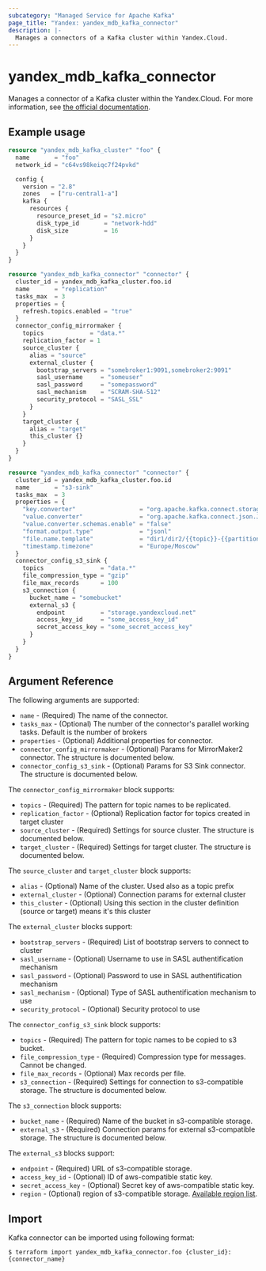 ```yaml
---
subcategory: "Managed Service for Apache Kafka"
page_title: "Yandex: yandex_mdb_kafka_connector"
description: |-
  Manages a connectors of a Kafka cluster within Yandex.Cloud.
---
```



# yandex_mdb_kafka_connector




Manages a connector of a Kafka cluster within the Yandex.Cloud. For more information, see [the official documentation](https://cloud.yandex.com/docs/managed-kafka/concepts).

## Example usage

```terraform
resource "yandex_mdb_kafka_cluster" "foo" {
  name       = "foo"
  network_id = "c64vs98keiqc7f24pvkd"

  config {
    version = "2.8"
    zones   = ["ru-central1-a"]
    kafka {
      resources {
        resource_preset_id = "s2.micro"
        disk_type_id       = "network-hdd"
        disk_size          = 16
      }
    }
  }
}

resource "yandex_mdb_kafka_connector" "connector" {
  cluster_id = yandex_mdb_kafka_cluster.foo.id
  name       = "replication"
  tasks_max  = 3
  properties = {
    refresh.topics.enabled = "true"
  }
  connector_config_mirrormaker {
    topics             = "data.*"
    replication_factor = 1
    source_cluster {
      alias = "source"
      external_cluster {
        bootstrap_servers = "somebroker1:9091,somebroker2:9091"
        sasl_username     = "someuser"
        sasl_password     = "somepassword"
        sasl_mechanism    = "SCRAM-SHA-512"
        security_protocol = "SASL_SSL"
      }
    }
    target_cluster {
      alias = "target"
      this_cluster {}
    }
  }
}

resource "yandex_mdb_kafka_connector" "connector" {
  cluster_id = yandex_mdb_kafka_cluster.foo.id
  name       = "s3-sink"
  tasks_max  = 3
  properties = {
    "key.converter"                  = "org.apache.kafka.connect.storage.StringConverter"
    "value.converter"                = "org.apache.kafka.connect.json.JsonConverter"
    "value.converter.schemas.enable" = "false"
    "format.output.type"             = "jsonl"
    "file.name.template"             = "dir1/dir2/{{topic}}-{{partition:padding=true}}-{{start_offset:padding=true}}.gz"
    "timestamp.timezone"             = "Europe/Moscow"
  }
  connector_config_s3_sink {
    topics                = "data.*"
    file_compression_type = "gzip"
    file_max_records      = 100
    s3_connection {
      bucket_name = "somebucket"
      external_s3 {
        endpoint          = "storage.yandexcloud.net"
        access_key_id     = "some_access_key_id"
        secret_access_key = "some_secret_access_key"
      }
    }
  }
}
```

## Argument Reference

The following arguments are supported:
* `name` - (Required) The name of the connector.
* `tasks_max` - (Optional) The number of the connector's parallel working tasks. Default is the number of brokers
* `properties` - (Optional) Additional properties for connector.
* `connector_config_mirrormaker` - (Optional) Params for MirrorMaker2 connector. The structure is documented below.
* `connector_config_s3_sink` - (Optional) Params for S3 Sink connector. The structure is documented below.

The `connector_config_mirrormaker` block supports:
* `topics` - (Required) The pattern for topic names to be replicated.
* `replication_factor` - (Optional) Replication factor for topics created in target cluster
* `source_cluster` - (Required) Settings for source cluster. The structure is documented below.
* `target_cluster` - (Required) Settings for target cluster. The structure is documented below.

The `source_cluster` and `target_cluster` block supports:
* `alias` - (Optional) Name of the cluster. Used also as a topic prefix
* `external_cluster` - (Optional) Connection params for external cluster
* `this_cluster` - (Optional) Using this section in the cluster definition (source or target) means it's this cluster

The `external_cluster` blocks support:
* `bootstrap_servers` - (Required) List of bootstrap servers to connect to cluster
* `sasl_username` - (Optional) Username to use in SASL authentification mechanism
* `sasl_password` - (Optional) Password to use in SASL authentification mechanism
* `sasl_mechanism` - (Optional) Type of SASL authentification mechanism to use
* `security_protocol` - (Optional) Security protocol to use

The `connector_config_s3_sink` block supports:
* `topics` - (Required) The pattern for topic names to be copied to s3 bucket.
* `file_compression_type` - (Required) Сompression type for messages. Cannot be changed.
* `file_max_records` - (Optional) Max records per file.
* `s3_connection` - (Required) Settings for connection to s3-compatible storage. The structure is documented below.

The `s3_connection` block supports:
* `bucket_name` - (Required) Name of the bucket in s3-compatible storage.
* `external_s3` - (Required) Connection params for external s3-compatible storage. The structure is documented below.

The `external_s3` blocks support:
* `endpoint` - (Required) URL of s3-compatible storage.
* `access_key_id` - (Optional) ID of aws-compatible static key.
* `secret_access_key` - (Optional) Secret key of aws-compatible static key.
* `region` - (Optional) region of s3-compatible storage. [Available region list](https://docs.aws.amazon.com/AWSJavaSDK/latest/javadoc/com/amazonaws/regions/Regions.html).

## Import

Kafka connector can be imported using following format:

```
$ terraform import yandex_mdb_kafka_connector.foo {cluster_id}:{connector_name}
```
